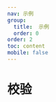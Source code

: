 ```yaml
---
nav: 示例
group:
  title:  示例
  order: 0
order: 2
toc: content
mobile: false
---
```


# 校验

<code src="./examples/02-validation"></code>
